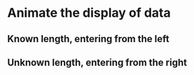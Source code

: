 # Animate the display of data

## Known length, entering from the left

## Unknown length, entering from the right
